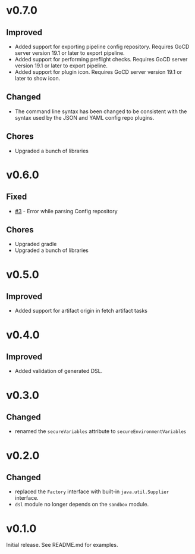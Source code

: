 # v0.7.0

## Improved

- Added support for exporting pipeline config repository. Requires GoCD server version 19.1 or later to export pipeline.
- Added support for performing preflight checks. Requires GoCD server version 19.1 or later to export pipeline.
- Added support for plugin icon. Requires GoCD server version 19.1 or later to show icon.

## Changed

- The command line syntax has been changed to be consistent with the syntax used by the JSON and YAML config repo plugins.

## Chores

- Upgraded a bunch of libraries

# v0.6.0

## Fixed

- [#3](https://github.com/ketan/gocd-groovy-dsl-config-plugin/issues/3) - Error while parsing Config repository

## Chores

- Upgraded gradle
- Upgraded a bunch of libraries

# v0.5.0

## Improved

- Added support for artifact origin in fetch artifact tasks

# v0.4.0

## Improved

- Added validation of generated DSL.

# v0.3.0

## Changed

- renamed the `secureVariables` attribute to `secureEnvironmentVariables`

# v0.2.0

## Changed

- replaced the `Factory` interface with built-in `java.util.Supplier` interface.
- `dsl` module no longer depends on the `sandbox` module.

# v0.1.0

Initial release. See README.md for examples.

